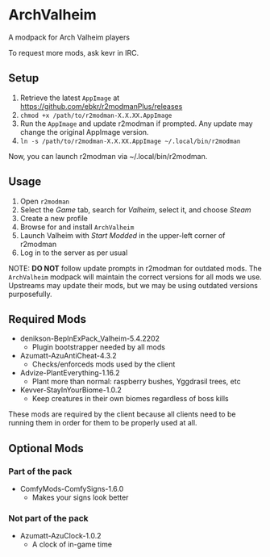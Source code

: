 # ArchValheim

A modpack for Arch Valheim players

To request more mods, ask kevr in IRC.

## Setup

1. Retrieve the latest `AppImage` at https://github.com/ebkr/r2modmanPlus/releases
2. `chmod +x /path/to/r2modman-X.X.XX.AppImage`
3. Run the `AppImage` and update r2modman if prompted. Any update may change the original AppImage version.
4. `ln -s /path/to/r2modman-X.X.XX.AppImage ~/.local/bin/r2modman`

Now, you can launch r2modman via ~/.local/bin/r2modman.

## Usage

1. Open `r2modman`
2. Select the *Game* tab, search for *Valheim*, select it, and choose *Steam*
3. Create a new profile
4. Browse for and install `ArchValheim`
5. Launch Valheim with *Start Modded* in the upper-left corner of r2modman
6. Log in to the server as per usual

NOTE: **DO NOT** follow update prompts in r2modman for outdated mods. The
`ArchValheim` modpack will maintain the correct versions for all mods we
use. Upstreams may update their mods, but we may be using outdated versions
purposefully.

## Required Mods

- denikson-BepInExPack_Valheim-5.4.2202
    - Plugin bootstrapper needed by all mods
- Azumatt-AzuAntiCheat-4.3.2
    - Checks/enforceds mods used by the client
- Advize-PlantEverything-1.16.2
    - Plant more than normal: raspberry bushes, Yggdrasil trees, etc
- Kevver-StayInYourBiome-1.0.2
    - Keep creatures in their own biomes regardless of boss kills

These mods are required by the client because all clients need to be
running them in order for them to be properly used at all.

## Optional Mods

### Part of the pack
- ComfyMods-ComfySigns-1.6.0
    - Makes your signs look better

### Not part of the pack
- Azumatt-AzuClock-1.0.2
    - A clock of in-game time
